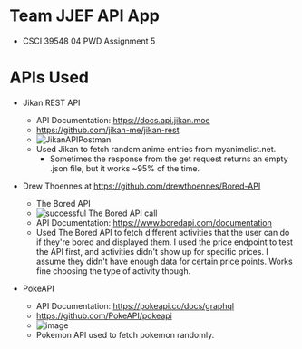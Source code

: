 # Team JJEF API App
- CSCI 39548 04 PWD Assignment 5

# APIs Used
- Jikan REST API
  - API Documentation: https://docs.api.jikan.moe
  - https://github.com/jikan-me/jikan-rest
  - ![JikanAPIPostman](https://github.com/johnzhou1210/JJEFAPIApp/assets/83607969/c0c198de-c41b-489f-aaf2-812e896c09c0)
  - Used Jikan to fetch random anime entries from myanimelist.net.
      - Sometimes the response from the get request returns an empty .json file, but it works ~95% of the time.

- Drew Thoennes at https://github.com/drewthoennes/Bored-API
  - The Bored API
  - ![successful The Bored API call](https://github.com/johnzhou1210/JJEFAPIApp/assets/143558707/4cfcd4d4-3f62-4ef7-a992-27896b2b009e)
  - API Documentation: https://www.boredapi.com/documentation
  - Used The Bored API to fetch different activities that the user can do if they're bored and displayed them. I used the price endpoint to test the API first, and activities didn't show up for specific prices. I assume they didn't have enough data for certain price points. Works fine choosing the type of activity though.
 
- PokeAPI
  - API Documentation: https://pokeapi.co/docs/graphql
  - https://github.com/PokeAPI/pokeapi
  - ![image](https://github.com/johnzhou1210/JJEFAPIApp/assets/73344661/cea6949e-a732-4819-bfea-215394af0a9e)
  - Pokemon API used to fetch pokemon randomly.
